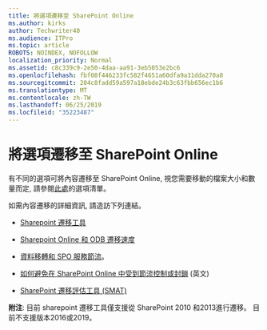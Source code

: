 ```yaml
---
title: 將選項遷移至 SharePoint Online
ms.author: kirks
author: Techwriter40
ms.audience: ITPro
ms.topic: article
ROBOTS: NOINDEX, NOFOLLOW
localization_priority: Normal
ms.assetid: c8c339c9-2e50-4daa-aa91-3eb5053e2bc6
ms.openlocfilehash: fbf08f446233fc582f4651a60dfa9a31dda270a8
ms.sourcegitcommit: 204c8fadd59a597a18ebde24b3c63fbb656ec1b6
ms.translationtype: MT
ms.contentlocale: zh-TW
ms.lasthandoff: 06/25/2019
ms.locfileid: "35223487"
---
```

# <a name="migrate-options-to-sharepoint-online"></a>將選項遷移至 SharePoint Online

有不同的選項可將內容遷移至 SharePoint Online, 視您需要移動的檔案大小和數量而定, 請參閱[此處](https://docs.microsoft.com/sharepointmigration/migrate-to-sharepoint-online)的選項清單。

如需內容遷移的詳細資訊, 請造訪下列連結。

- [Sharepoint 遷移工具](https://docs.microsoft.com/sharepointmigration/introducing-the-sharepoint-migration-tool)

- [Sharepoint Online 和 ODB 遷移速度](https://docs.microsoft.com/sharepointmigration/sharepoint-online-and-onedrive-migration-speed)

- [資料移轉和 SPO 服務節流](https://blogs.technet.microsoft.com/sposupport/2017/08/12/data-migration-and-spo-service-throttling/)。


- [如何避免在 SharePoint Online 中受到節流控制或封鎖](https://docs.microsoft.com/sharepoint/dev/general-development/how-to-avoid-getting-throttled-or-blocked-in-sharepoint-online) (英文)

- [SharePoint 遷移評估工具 (SMAT)](https://www.microsoft.com/download/details.aspx?id=53598&amp;751be11f-ede8-5a0c-058c-2ee190a24fa6=True)

**附注**: 目前 sharepoint 遷移工具僅支援從 SharePoint 2010 和2013進行遷移。 目前不支援版本2016或2019。
